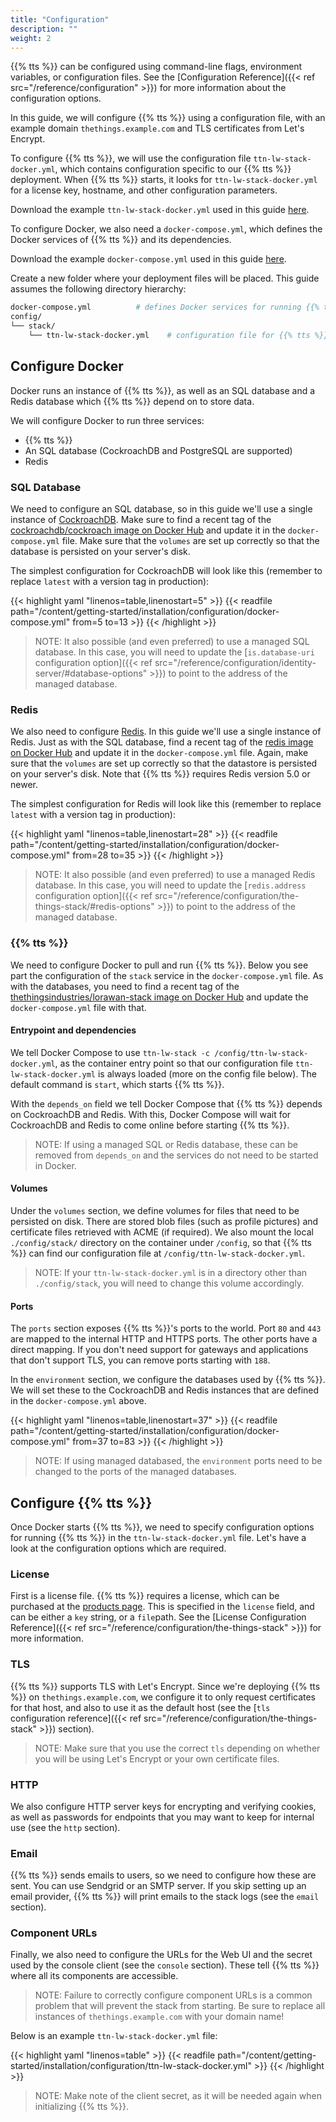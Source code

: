 ```yaml
---
title: "Configuration"
description: ""
weight: 2
---
```


{{% tts %}} can be configured using command-line flags, environment variables, or configuration files. See the [Configuration Reference]({{< ref src="/reference/configuration" >}}) for more information about the configuration options.

In this guide, we will configure {{% tts %}} using a configuration file, with an example domain `thethings.example.com` and TLS certificates from Let's Encrypt.

To configure {{% tts %}}, we will use the configuration file `ttn-lw-stack-docker.yml`, which contains configuration specific to our {{% tts %}} deployment. When {{% tts %}} starts, it looks for `ttn-lw-stack-docker.yml` for a license key, hostname, and other configuration parameters.

Download the example `ttn-lw-stack-docker.yml` used in this guide [here](ttn-lw-stack-docker.yml).

To configure Docker, we also need a `docker-compose.yml`, which defines the Docker services of {{% tts %}} and its dependencies.

Download the example `docker-compose.yml` used in this guide [here](docker-compose.yml).

Create a new folder where your deployment files will be placed. This guide assumes the following directory hierarchy:

```bash
docker-compose.yml          # defines Docker services for running {{% tts %}}
config/
└── stack/
    └── ttn-lw-stack-docker.yml    # configuration file for {{% tts %}}
```

## Configure Docker

Docker runs an instance of {{% tts %}}, as well as an SQL database and a Redis database which {{% tts %}} depend on to store data.

We will configure Docker to run three services:

- {{% tts %}}
- An SQL database (CockroachDB and PostgreSQL are supported)
- Redis
 
### SQL Database

We need to configure an SQL database, so in this guide we'll use a single instance of [CockroachDB](https://www.cockroachlabs.com/). Make sure to find a recent tag of the [cockroachdb/cockroach image on Docker Hub](https://hub.docker.com/r/cockroachdb/cockroach/tags) and update it in the `docker-compose.yml` file. Make sure that the `volumes` are set up correctly so that the database is persisted on your server's disk.

The simplest configuration for CockroachDB will look like this (remember to replace `latest` with a version tag in production):

{{< highlight yaml "linenos=table,linenostart=5" >}}
{{< readfile path="/content/getting-started/installation/configuration/docker-compose.yml" from=5 to=13 >}}
{{< /highlight >}}

> NOTE: It also possible (and even preferred) to use a managed SQL database. In this case, you will need to update the [`is.database-uri` configuration option]({{< ref src="/reference/configuration/identity-server/#database-options" >}}) to point to the address of the managed database.

### Redis

We also need to configure [Redis](https://redis.io/). In this guide we'll use a single instance of Redis. Just as with the SQL database, find a recent tag of the [redis image on Docker Hub](https://hub.docker.com/_/redis?tab=tags) and update it in the `docker-compose.yml` file. Again, make sure that the `volumes` are set up correctly so that the datastore is persisted on your server's disk. Note that {{% tts %}} requires Redis version 5.0 or newer.

The simplest configuration for Redis will look like this (remember to replace `latest` with a version tag in production):

{{< highlight yaml "linenos=table,linenostart=28" >}}
{{< readfile path="/content/getting-started/installation/configuration/docker-compose.yml" from=28 to=35 >}}
{{< /highlight >}}

> NOTE: It also possible (and even preferred) to use a managed Redis database. In this case, you will need to update the [`redis.address` configuration option]({{< ref src="/reference/configuration/the-things-stack/#redis-options" >}}) to point to the address of the managed database.

### {{% tts %}}

We need to configure Docker to pull and run {{% tts %}}. Below you see part the configuration of the `stack` service in the `docker-compose.yml` file. As with the databases, you need to find a recent tag of the [thethingsindustries/lorawan-stack image on Docker Hub](https://hub.docker.com/r/thethingsindustries/lorawan-stack/tags) and update the `docker-compose.yml` file with that.

#### Entrypoint and dependencies

We tell Docker Compose to use `ttn-lw-stack -c /config/ttn-lw-stack-docker.yml`, as the container entry point so that our configuration file `ttn-lw-stack-docker.yml` is always loaded (more on the config file below). The default command is `start`, which starts {{% tts %}}.

With the `depends_on` field we tell Docker Compose that {{% tts %}} depends on CockroachDB and Redis. With this, Docker Compose will wait for CockroachDB and Redis to come online before starting {{% tts %}}.

> NOTE: If using a managed SQL or Redis database, these can be removed from `depends_on` and the services do not need to be started in Docker.

#### Volumes

Under the `volumes` section, we define volumes for files that need to be persisted on disk. There are stored blob files (such as profile pictures) and certificate files retrieved with ACME (if required). We also mount the local `./config/stack/` directory on the container under `/config`, so that {{% tts %}} can find our configuration file at `/config/ttn-lw-stack-docker.yml`.

> NOTE: If your `ttn-lw-stack-docker.yml` is in a directory other than `./config/stack`, you will need to change this volume accordingly.

#### Ports

The `ports` section exposes {{% tts %}}'s ports to the world. Port `80` and `443` are mapped to the internal HTTP and HTTPS ports. The other ports have a direct mapping. If you don't need support for gateways and applications that don't support TLS, you can remove ports starting with `188`.

In the `environment` section, we configure the databases used by {{% tts %}}. We will set these to the CockroachDB and Redis instances that are defined in the `docker-compose.yml` above.

{{< highlight yaml "linenos=table,linenostart=37" >}}
{{< readfile path="/content/getting-started/installation/configuration/docker-compose.yml" from=37 to=83 >}}
{{< /highlight >}}

> NOTE: If using managed databased, the `environment` ports need to be changed to the ports of the managed databases.

## Configure {{% tts %}}

Once Docker starts {{% tts %}}, we need to specify configuration options for running {{% tts %}} in the `ttn-lw-stack-docker.yml` file. Let's have a look at the configuration options which are required.

### License

First is a license file. {{% tts %}} requires a license, which can be purchased at the [products page](https://thethingsindustries.com/technology/pricing). This is specified in the `license` field, and can be either a `key` string, or a `file`path. See the [License Configuration Reference]({{< ref src="/reference/configuration/the-things-stack" >}}) for more information.

### TLS

{{% tts %}} supports TLS with Let's Encrypt. Since we're deploying {{% tts %}} on
`thethings.example.com`, we configure it to only request certificates for that
host, and also to use it as the default host (see the [`tls` configuration reference]({{< ref src="/reference/configuration/the-things-stack" >}}) section).

> NOTE: Make sure that you use the correct `tls` depending on whether you will be using Let's Encrypt or your own certificate files.

### HTTP

We also configure HTTP server keys for encrypting and verifying cookies, as well
as passwords for endpoints that you may want to keep for internal use (see the `http` section).

### Email

{{% tts %}} sends emails to users, so we need to configure how these are sent.
You can use Sendgrid or an SMTP server. If you skip setting up an email provider,
{{% tts %}} will print emails to the stack logs (see the `email` section).

### Component URLs

Finally, we also need to configure the URLs for the Web UI and the secret used
by the console client (see the `console` section). These tell {{% tts %}} where all its components are accessible.

>NOTE: Failure to correctly configure component URLs is a common problem that will prevent the stack from starting. Be sure to replace all instances of `thethings.example.com` with your domain name!

Below is an example `ttn-lw-stack-docker.yml` file:

{{< highlight yaml "linenos=table" >}}
{{< readfile path="/content/getting-started/installation/configuration/ttn-lw-stack-docker.yml" >}}
{{< /highlight >}}

> NOTE: Make note of the client secret, as it will be needed again when initializing {{% tts %}}.

